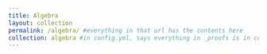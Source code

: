 ```yaml
---
title: Algebra
layout: collection
permalink: /algebra/ #everything in that url has the contents here
collection: algebra #in config.yml, says everything in _proofs is in collection called proofs
---
```

 
